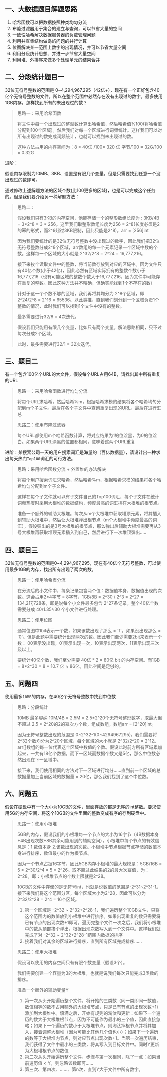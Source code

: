 ## 一、大数据题目解题思路

1. 哈希函数可以把数据按照种类均匀分流
2. 布隆过滤器用于集合的建立与查询，可以节省大量的空间
3. 一致性哈希解决数据服务器的负载管理问题
4. 利用并查集结构做岛屿问题的并行计算
5. 位图解决某一范围上数字的出现情况，并可以节省大量空间
6. 利用分段统计思想、并进一步节省大量空间
7. 利用堆、外排序来做多个处理单元的结果合并



## 二、分段统计题目一

32位无符号整数的范围是 0~4,294,967,295（42亿+），现在有一个正好包含40亿个无符号整数的文件，所以在整个范围中必然存在没有出现过的数字。最多使用1GB内存，怎样找到所有的未出现过的数？

> 思路一：采用哈希函数
>
> 将文件中每一个出现过的整型数计算出哈希值，然后哈希值%100(将哈希值分配到100个区域)。然后我们对每一个区域进行词频统计。这样我们可以对所有出现过的数完成词频统计，也就可以找到未出现过的数。
>
> 这种方法占用的内存空间为：8 * 40亿 /100= 320 亿 字节/100 ≈ 32G/100 = 0.32G

进阶：

假设内存限制为10MB、3KB、设置是有限几个变量。但是只需要找到任意一个没出现过的数即可。

通过修改上述解题方法的区域个数(比100更多的区域)，也是可以完成这个任务的。但是我们要介绍另一种解题方法：

> 思路二：
>
> 假设我们只有3KB的内存空间，他能存储一个的整形数组长度为 :  3KB/4B = 3*2^8 = 3 * 256。这里我们取整形数组长度为256 = 2^8(长度必须是2的幂的形式，而2^9超过3KB限制，因此只能是2^8)。arr = [256]int
>
> 因为我们要统计的是32位无符号整数中没出现过的数字，因此我们把32位无符号整数分成2^8个区域，arr数组的每一个元素记录一个区域中数的个数。这样每一个区域的大小就是 2^32/2^8 = 2^24 = 16,777,216。
>
> 接下来挨个读取文件中的整数，将当前数存放到对应的区域中。因为文件只有40亿个数(小于42亿)，因此必然有区域实际拥有的整数个数小于16,777,216（也有可能区域的整数个数大于16,777,216，因为文件中可能存在重复的整数。因此这种方法并不精确，但确实能找到1个不存在的数）
>
> 针对于这一个个数不够的区域，我们再将其均分为 2^8个区域，即 2^24/2^8 = 2^16 = 65536。以此类推，直到我们划分到一个区域负责1个整数的情况，此时我们可以找到1个文件中没有的整数。
>
> 最多需要进行32/8 = 4次迭代。
>
> 
>
> 假设我们只能用有限几个变量，比如只有两个变量。解法思路相同，只不过每次分成2个区域。
>
> 此时，最多需要进行32/1 = 32次迭代。



## 三、题目二

有一个包含100亿个URL的大文件，假设每个URL占用64B，请找出其中所有重复的URL

> 思路一：采用哈希函数进行均匀分流
>
> 将每个URL求哈希，然后哈希%m，根据哈希求模的结果将各个哈希均匀分配到m个子文件。最后在各个子文件中查询重复出现的URL。最后在进行汇总
>
> 
>
> 思路二：使用布隆过滤器
>
> 每个URL都使用m个哈希函数计算，将对应结果为1的位涂黑，为0的位涂白。如果两个URL涂黑的位置都相同，意味着这两个URL重复

进阶：某搜索公司一天的用户搜索词汇是海量的（百亿数据量），请设计出一种求出每天热门`Top100`词汇的可行方法。

> 思路：采用哈希函数分流 + 外置堆的办法解决
>
> 将每个用户搜索词汇求哈希，然后哈希%m，根据哈希求模的结果将各个哈希均匀分配到m个子文件。
>
> 这样在每个子文件就可以有子文件自己的Top100词汇，每个子文件在统计词频热度时采用大根堆的数据结构，频度最高的词汇排在大根堆的根节点。
>
> 准备一个额外的辅助大根堆。每次从m个大根堆中获取堆顶元素，将其插入到辅助大根堆中，然后让大根堆弹出根节点（m个大根堆中频度最高的词汇），假设弹出的是3号大根堆的根节点，那么弹出后辅助大根堆需要再从3号大根堆再获取堆顶元素插入到自己，然后进行下一次堆顶弹出.....
>
> 

## 四、题目三

32位无符号整数的范围是0~4,294,967,295，现在有40亿个无符号整数，可以使用最多1GB的内存，找出所有出现了两次的数。

> 思路一：使用哈希表分流
>
> 在分流后的小文件中，每条记录包含两个值：数据值本身，数据值出现的次数。这会占用2*4字节 = 8字节，1GB/8B = 2^30 / 2^3 = 2^27 = 134,217,728条，即是说每个小文件最多包含 2^27条记录，整个40亿个数需要分成 40/1.35≈30 个小文件进行处理。
>
> 
>
> 思路二：使用位图
>
> 通常位图中1bit表示一个数，如果该数出现了那么 = '1'，如果没出现那么 = '0'。但是此题中需要统计出现两次的数。因此我们至少需要2bit来表示一个数： 00表示没出现，01表示出现一次，10表示出现两次，11表示出现三次及以上。
>
> 要统计40亿个数，我们至少需要 40亿 * 2 = 80亿 bit 的内存空间。而1GB = 8*2^30 = 8 * 10.7 亿 ≈ 86亿。因此空间是足够的。

## 五、问题四

使用最多`10MB`的内存，在40亿个无符号整数中找到中位数

> 思路：分段统计
>
> 10MB 最多容纳 10M/4B = 2.5M = 2.5*2^20个无符号整形数字，取最大但不超过 2.5 * 2^20的2的幂次方个数，组成数组，数组arr = [2^20]int。
>
> 因为无符号整数出现的范围是 0~2^32-1(0~4294967295)。我们需要将2^32个数均分为2^20个区域，每个区域的大小就是 2^32/2^20 = 2^12。arr[]数组的每一位代表这个区域中数值的个数。假设此时前方所有区域累加起来，一共有18亿个数据，而下一区域而数据个数又是5亿，那么中位数必然出现在下一区域中。
>
> 接下来，我们使用相同的方法对下一区域进行均分……直到前一个区域的总数据量加上当前区域的数据量 = 20亿，那么我们找到了这个中位数。

## 六、问题五

假设在硬盘中有一个大小为10GB的文件，里面存放的都是无序的int整数。要求使用5G的内存空间，将这个10GB的文件里面的整数变成有序的存到硬盘中。

> 思路一：使用小根堆
>
> 5GB的内存，假设我们的小根堆每一个节点的大小为16字节（4B数据本身+4B出现次数+8B其余可能用到的辅助空间），小根堆中每个节点的有效信息是：1.数值本身   2.该数出现的次数。小根堆中节点根据节点存储的数值本身进行排序，数值最小的作为根节点。
>
> 因为一个节点占据16字节，因此5GB内存小根堆的最大规模是：5GB/16B = 5 * 2^30/2^4 = 5 * 2^26。取不超过此结果的2的最大次幂值，为：2^28。即：小根堆节点的个数上限就是2^28。
>
> 10GB的文件中存储的是无符号int，也就是说数值的范围是-2^31~2^31-1。接下来我们将这个范围分区，每个区域大小为2^28，因此可以分为 2^32/2^28 = 2^4 = 16个区域。
>
> 1. 第一个区域是 -2^32 ~ 2^32+2^28-1，我们遍历整个10GB文件，只将这个范围内的数值放到小根堆中进行排序。如果出现重复的数只需要将已有节点的出现次数+1即可。遍历完整个文件一次之后，我们将小根堆中的数从顶部挨个弹出，根据出现次数写入到一个文件中。这样我们就完成了对 -2^32 ~ 2^32+2^28-1范围内数据的排序
> 2. 接着我们对其余的区域进行排序，直到所有区域完成排序……
>
> 
>
> 思路二：使用大根堆
>
> 假设可以使用的内存空间只有有限个数变量（假设3个）。
>
> 我们需要创建一个容量为3的大根堆，也就是说我们每次只能完成3类数的排序。
>
> 准备一个额外的辅助变量Y
>
> 1. 第一次从头开始遍历整个文件，将开始的三类数（同一类即同一数值，数值相等的数不占用额外的大根堆节点，只是已有节点的出现次数+1）添加到大根堆中。填满之后，开始有规则的淘汰和更新：如果下一个遍历的数大于大根堆根节点，因为不可能作为最小的三个值，因此直接忽略；如果下一个遍历的数小于大根堆节点，则淘汰掉根节点并将其加入，接着调整大根堆（因为可能比其他几个值也小）；如果下一个遍历的数等于大根堆内节点，则对应节点出现次数+1。当第一次遍历结束，我们获得了文件中最小的三类数，将其写入到目标文件中。同时Y更新为大根堆根节点的数值
> 2. 第二次从头开始遍历整个文件，步骤与第一次相同，除了一点：如果当前遍历值 < Y，则忽略该数即可……
> 3. 第三次、第四次、……、第n次，直到Y大于文件中所有数字。
